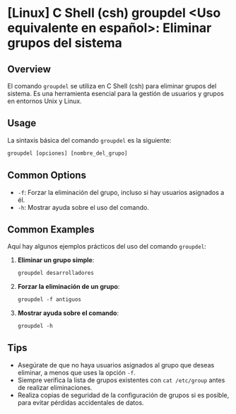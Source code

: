 # [Linux] C Shell (csh) groupdel <Uso equivalente en español>: Eliminar grupos del sistema

## Overview
El comando `groupdel` se utiliza en C Shell (csh) para eliminar grupos del sistema. Es una herramienta esencial para la gestión de usuarios y grupos en entornos Unix y Linux.

## Usage
La sintaxis básica del comando `groupdel` es la siguiente:

```csh
groupdel [opciones] [nombre_del_grupo]
```

## Common Options
- `-f`: Forzar la eliminación del grupo, incluso si hay usuarios asignados a él.
- `-h`: Mostrar ayuda sobre el uso del comando.

## Common Examples
Aquí hay algunos ejemplos prácticos del uso del comando `groupdel`:

1. **Eliminar un grupo simple**:
   ```csh
   groupdel desarrolladores
   ```

2. **Forzar la eliminación de un grupo**:
   ```csh
   groupdel -f antiguos
   ```

3. **Mostrar ayuda sobre el comando**:
   ```csh
   groupdel -h
   ```

## Tips
- Asegúrate de que no haya usuarios asignados al grupo que deseas eliminar, a menos que uses la opción `-f`.
- Siempre verifica la lista de grupos existentes con `cat /etc/group` antes de realizar eliminaciones.
- Realiza copias de seguridad de la configuración de grupos si es posible, para evitar pérdidas accidentales de datos.